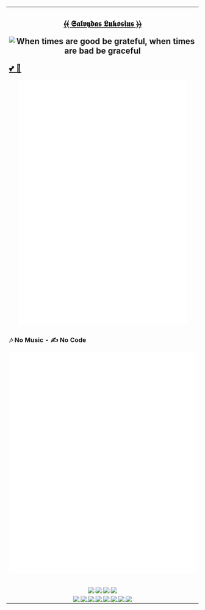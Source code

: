 <table align="justify" width="100%" margin-left="auto" margin-right="auto">
  <tr><td align="center" width="100%">
        <!-- Announments -->
        <!-- <h1></h1> -->
        <!-- <h2></h2> -->
    <h2 align="center"><a title="Salvydas Lukosius" target="_self" href="https://git.io/JJwwg/">⦑⦑ 𝕾𝖆𝖑𝖛𝖞𝖉𝖆𝖘 𝕷𝖚𝖐𝖔𝖘𝖎𝖚𝖘 ⦒⦒</a>
      <p><img align="center" src="https://user-images.githubusercontent.com/59910950/160251651-fdb69415-e142-442e-9b6b-7689d6324a93.png"
                alt="When times are good be grateful, when times are bad be graceful" width="80%" height="auto" /></p>
      <div align="left"><a taget="_self" href="https://googlecloudcheatsheet.withgoogle.com/"> 💕 </a>
        <a href="https://osint.digitalclouds.pro/"> 👾 </a></div>
    </h2>
    <!-- profile-stats -->
    <a title="Salvydas Lukosius" target="_self" href="https://github.com/ss-o/">
      <img align="center" src="https://raw.githubusercontent.com/ss-o/ss-o/main/metrics/plugin.wakatime.svg"
            alt="wakatime" width="90%" height="auto" />
      <img align="center" src="https://raw.githubusercontent.com/ss-o/ss-o/main/metrics/plugin/followup/indepth.svg"
            alt="indepth" width="90%" height="auto" />
      <img align="center" src="https://raw.githubusercontent.com/ss-o/ss-o/main/metrics/plugin/languages/details.svg"
            alt="languages" width="90%" height="auto" />
    </a>
    <a title="Salvydas Lukosius" target="_self" href="https://gist.github.com/ss-o/">
      <img align="center" src="https://raw.githubusercontent.com/ss-o/ss-o/main/metrics/plugin/gists.svg"
            alt="gist" width="90%" height="auto" /></a></td></tr>
 <!-- no-music = no-code -->
 <tr><td align="center"><h3 align="left"> 🎶 No Music - ✍️ No Code </h3>
<table align="justify" width="100%" margin-left="auto" margin-right="auto"><tr align="center" width="100%">
  <a title="Playsist Lofi 1" target="_self" href="https://open.spotify.com/playlist/6VcZq5Pm10ZTKp8SeLrp6G/">
    <img align="center" src="https://github.com/ss-o/ss-o/raw/main/metrics/plugin/music/spotify/playlist/lofi-1.svg" />
  </a>
  <a title="Recently Played Artists" target="_self" href="https://open.spotify.com/user/7jy44ywkrxicioj0uolpufb73/recently-played-artists/">
    <img align="center" src="https://github.com/ss-o/ss-o/raw/main/metrics/plugin/music/spotify/recent.svg" />
  </a>
  <a title="Recently Played Artists" target="_self" href="https://open.spotify.com/user/7jy44ywkrxicioj0uolpufb73/recently-played-artists/">
    <img align="center" src="https://github.com/ss-o/ss-o/raw/main/metrics/plugin/music/spotify/top-artists.svg" />
  </a>
  <a title="Recently Played Artists" target="_self" href="https://open.spotify.com/user/7jy44ywkrxicioj0uolpufb73/top/tracks/">
    <img align="center" src="https://github.com/ss-o/ss-o/raw/main/metrics/plugin/music/spotify/top-tracks.svg" />
  </a></tr>
   </table></td></tr>
  <!--
  <a title="Recently Played Artists" target="_self" href="https://open.spotify.com/user/7jy44ywkrxicioj0uolpufb73/recently-played-artists/">
    <img align="center" src="https://github.com/ss-o/ss-o/raw/main/metrics/plugin/music/spotify/recent.svg" />
  </a>
  <tr><td align="center" width="100%">
  <a title="Playsist - West Gang" target="_self" href="https://open.spotify.com/playlist/2MvEUsMh1eGSrezcirrXFd/">
    <img align="center" src="https://github.com/ss-o/ss-o/raw/main/metrics/plugin/music/spotify/playlist/west.svg" width="40%" height="auto" /> 
  </a>
  <a title="Playsist - East Gang" target="_self" href="https://open.spotify.com/playlist/1X0xAsHWCpamURi0SJqV3w/">
    <img align="center" src="https://github.com/ss-o/ss-o/raw/main/metrics/plugin/music/spotify/playlist/east.svg" width="40%" height="auto" />
  </a>
  <a title="Playsist - Girls Gang" target="_self" href="https://open.spotify.com/playlist/0CXloQmqFutohB4QMcgIq1/">
    <img align="center" src="https://github.com/ss-o/ss-o/raw/main/metrics/plugin/music/spotify/playlist/girls.svg" width="40%" height="auto" />
  </a>
  <a title="Playsist -Lofi 1" target="_self" href="https://open.spotify.com/playlist/6VcZq5Pm10ZTKp8SeLrp6G/">
    <img align="center" src="https://github.com/ss-o/ss-o/raw/main/metrics/plugin/music/spotify/playlist/lofi-1.svg" width="40%" height="auto" />
  </a>
  <a title="Playsist -Lofi 2" target="_self" href="https://open.spotify.com/playlist/290lnDXzAXbDqZhnfdJuYf/">
    <img align="center" src="https://github.com/ss-o/ss-o/raw/main/metrics/plugin/music/spotify/playlist/lofi-2.svg" width="40%" height="auto" />
  </a>
  <a title="Playsist -Lofi 3" target="_self" href="https://open.spotify.com/playlist/154SEnZOkJqFJlSNIPzyU5/">
    <img align="center" src="https://github.com/ss-o/ss-o/raw/main/metrics/plugin/music/spotify/playlist/lofi-3.svg" width="40%" height="auto" />
  </a>
-->
 <tr><td align="center" width="100%">
 <!-- repository-cards -->
 <a title="Z-Shell ZI" target="_self" href="https://github.com/z-shell/zi">
  <img align="center" 
       src="https://github-readme-stats.vercel.app/api/pin/?username=z-shell&repo=zi&card_width=150&theme=github_dark&border_radius" 
       width="40%" height="auto" />
    </a>
 <a title="ZI WIKI" target="_self" href="https://github.com/z-shell/zw">
  <img align="center" 
         src="https://github-readme-stats.vercel.app/api/pin/?username=z-shell&repo=zw&card_width=150&theme=github_dark" 
         width="40%" height="auto" />
    </a>
 <a title="f-sy-h" target="_self" href="https://github.com/z-shell/f-sy-h">
  <img align="center" 
       src="https://github-readme-stats.vercel.app/api/pin/?username=z-shell&repo=f-sy-h&card_width=150&theme=github_dark" 
       width="40%" height="auto" />
    </a>
 <a title="h-s-mw" target="_self" href="https://github.com/z-shell/h-s-mw">
  <img align="center" 
       src="https://github-readme-stats.vercel.app/api/pin/?username=z-shell&repo=h-s-mw&card_width=150&theme=github_dark" width="40%" height="auto" />
    </a>
 </td></tr>
    <!-- contact-badges -->
    <tr>
      <td align="center" width="100%">
        <a title="Google DEV" target="_self" href="https://g.dev/sall/">
          <img align="center"
            src="https://img.shields.io/badge/-GDEV-222222?style=flat-square&logo=g.dev&logoColor=white&link=https://g.dev/sall/" />
        </a>
        <a title="DEV" target="_self" href="https://dev.to/sso/">
          <img align="center"
            src="https://img.shields.io/badge/-DEV-222222?style=flat-square&logo=dev.to&logoColor=white&link=https://dev.to/sso/" />
        </a>
        <a title="Twitter" target="_self" href="https://twitter.com/salldc/">
          <img align="center"
            src="https://img.shields.io/badge/-Twitter-222222?style=flat-square&logo=twitter&logoColor=white&link=https://twitter.com/salldc/" />
        </a>
        <a title="GitLab" target="_self" href="https://gitlab.com/ss-o/">
          <img align="center"
            src="https://img.shields.io/badge/-GitLab-222222?style=flat-square&logo=GitLab&logoColor=white&link=https://gitlab.com/ss-o/" />
        </a>
        <a title="Slack" target="_self" href="https://digital-teams.slack.com/">
          <img align="center"
            src="https://img.shields.io/badge/-Slack-222222?style=flat-square&logo=Slack&logoColor=white&link=https://digital-teams.slack.com/" />
        </a>
        <a title="Reddit" target="_self" href="https://www.reddit.com/u/ss-o/">
          <img align="center"
            src="https://img.shields.io/badge/-Reddit-222222?style=flat-square&logo=Reddit&logoColor=white&link=https://https://www.reddit.com/u/ss-o/" />
        </a>
        <a title="LinkedIn" target="_self" href="https://www.linkedin.com/in/ss-o/">
          <img align="center"
            src="https://img.shields.io/badge/-LinkedIn-222222?style=flat-square&logo=Linkedin&logoColor=white" />
        </a>
        <a title="stackoverflow" target="_self" href="https://stackoverflow.com/users/13893752/salvydas-lukosius">
          <img align="center"
            src="https://img.shields.io/badge/-Stack%20Overflow-222222?style=flat-square&logo=stack-overflow&logoColor=white" />
        </a>
      </td>
    </tr>
  </table>
